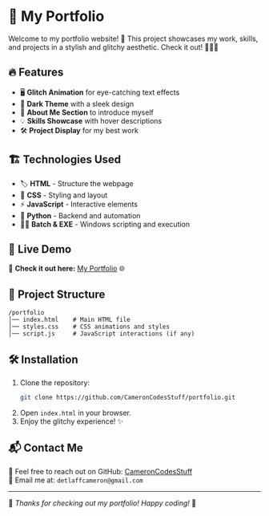 # 🎨 My Portfolio

Welcome to my portfolio website! 🚀 This project showcases my work, skills, and projects in a stylish and glitchy aesthetic. Check it out! 👨‍💻✨

## 🔥 Features
- 🖥️ **Glitch Animation** for eye-catching text effects
- 🎨 **Dark Theme** with a sleek design
- 📜 **About Me Section** to introduce myself
- 💡 **Skills Showcase** with hover descriptions
- 🛠️ **Project Display** for my best work

## 🏗️ Technologies Used
- 🏷 **HTML** - Structure the webpage
- 🎨 **CSS** - Styling and layout
- ⚡ **JavaScript** - Interactive elements
- 🐍 **Python** - Backend and automation
- 🏴‍☠️ **Batch & EXE** - Windows scripting and execution

## 🚀 Live Demo
🔗 **Check it out here:** [My Portfolio](https://cameroncodesstuff.github.io/) 🌐

## 📂 Project Structure
```
/portfolio
│── index.html    # Main HTML file
│── styles.css    # CSS animations and styles
│── script.js     # JavaScript interactions (if any)
```

## 🛠 Installation
1. Clone the repository:
   ```sh
   git clone https://github.com/CameronCodesStuff/portfolio.git
   ```
2. Open `index.html` in your browser.
3. Enjoy the glitchy experience! ✨

## 📬 Contact Me
💬 Feel free to reach out on GitHub: [CameronCodesStuff](https://github.com/CameronCodesStuff)  
📧 Email me at: `detlaffcameron@gmail.com`  

---
🎉 *Thanks for checking out my portfolio! Happy coding!* 🚀


